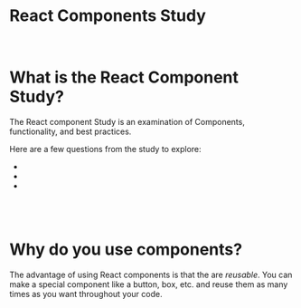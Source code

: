# React Components Study

<br>

# What is the React Component Study?
The React component Study is an examination of Components, functionality, and best practices.

Here are a few questions from the study to explore:

* [](#)
* [](#)
* [](#)

<br>
<br>

# Why do you use components?
The advantage of using React components is that the are *reusable*. You can make a special component like a button, box, etc. and reuse them as many times as you want throughout your code.

<dl>
<dd>

</dd>
</dl>

<br>
<br>

# 

<dl>
<dd>

</dd>
</dl>

